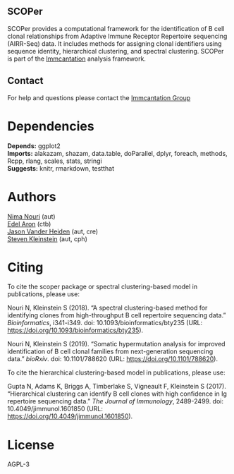 SCOPer
-------------------------------------------------------------------------------

SCOPer provides a computational framework for the identification of B cell 
clonal relationships from Adaptive Immune Receptor Repertoire sequencing 
(AIRR-Seq) data. It includes methods for assigning clonal identifiers using
sequence identity, hierarchical clustering, and spectral clustering.
SCOPer is part of the [Immcantation](http://immcantation.readthedocs.io) 
analysis framework.

Contact
-------------------------------------------------------------------------------

For help and questions please contact the 
[Immcantation Group](mailto:immcantation@googlegroups.com)


# Dependencies

**Depends:** ggplot2  
**Imports:** alakazam, shazam, data.table, doParallel, dplyr, foreach, methods, Rcpp, rlang, scales, stats, stringi  
**Suggests:** knitr, rmarkdown, testthat


# Authors

[Nima Nouri](mailto:nima.nouri@yale.edu) (aut)  
[Edel Aron](mailto:edel.aron@yale.edu) (ctb)  
[Jason Vander Heiden](mailto:jason.vanderheiden@gmail.com) (aut, cre)  
[Steven Kleinstein](mailto:steven.kleinstein@yale.edu) (aut, cph)


# Citing


To cite the scoper package or spectral clustering-based model in publications, please use:

Nouri N, Kleinstein S (2018). “A spectral clustering-based method for identifying clones from high-throughput B cell
repertoire sequencing data.” _Bioinformatics_, i341-i349. doi: 10.1093/bioinformatics/bty235 (URL:
https://doi.org/10.1093/bioinformatics/bty235).

Nouri N, Kleinstein S (2019). “Somatic hypermutation analysis for improved identification of B cell clonal families from
next-generation sequencing data.” _bioRxiv_. doi: 10.1101/788620 (URL: https://doi.org/10.1101/788620).

To cite the hierarchical clustering-based model in publications, please use:

Gupta N, Adams K, Briggs A, Timberlake S, Vigneault F, Kleinstein S (2017). “Hierarchical clustering can identify B cell
clones with high confidence in Ig repertoire sequencing data.” _The Journal of Immunology_, 2489-2499. doi:
10.4049/jimmunol.1601850 (URL: https://doi.org/10.4049/jimmunol.1601850).




# License

AGPL-3

